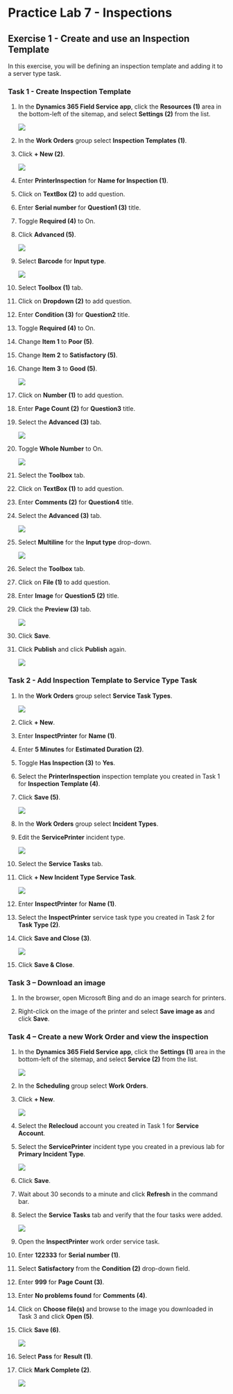 # Practice Lab 7 - Inspections

## Exercise 1 - Create and use an Inspection Template

In this exercise, you will be defining an inspection template and adding it to a server type task.

### Task 1 - Create Inspection Template

1. In the **Dynamics 365 Field Service app**, click the **Resources (1)** area in the bottom-left of the sitemap, and select **Settings (2)** from the list. 

    ![](../images/settings-select.png)

1. In the **Work Orders** group select **Inspection Templates (1)**.

1. Click **+ New (2)**.

    ![](../images/inspection-01.png)

1. Enter **PrinterInspection** for **Name for Inspection (1)**.

1. Click on **TextBox (2)** to add question.

1. Enter **Serial number** for **Question1 (3)** title.

1. Toggle **Required (4)** to On.

1. Click **Advanced (5)**.

    ![](../images/inspection-02.png)

1. Select **Barcode** for **Input type**.

    ![](../images/inspection-03.png)

1. Select **Toolbox (1)** tab.

1. Click on **Dropdown (2)** to add question.

1. Enter **Condition (3)** for **Question2** title.

1. Toggle **Required (4)** to On.

1. Change **Item 1** to **Poor (5)**.

1. Change **Item 2** to **Satisfactory (5)**.

1. Change **Item 3** to **Good (5)**.

    ![](../images/inspection-04.png)

1. Click on **Number (1)** to add question.

1. Enter **Page Count (2)** for **Question3** title.

1. Select the **Advanced (3)** tab.

    ![](../images/inspection-05.png)

1. Toggle **Whole Number** to On.

    ![](../images/inspection-06.png)

1. Select the **Toolbox** tab.

1. Click on **TextBox (1)** to add question.

1. Enter **Comments (2)** for **Question4** title.

1. Select the **Advanced (3)** tab.

    ![](../images/inspection-07.png)

1. Select **Multiline** for the **Input type** drop-down.

    ![](../images/inspection-08.png)

1. Select the **Toolbox** tab.

1. Click on **File (1)** to add question.

1. Enter **Image** for **Question5 (2)** title.

1. Click the **Preview (3)** tab.

    ![](../images/inspection-09.png)

1. Click **Save**.

1. Click **Publish** and click **Publish** again.

    ![](../images/inspection-10.png)

### Task 2 - Add Inspection Template to Service Type Task

1. In the **Work Orders** group select **Service Task Types**.

    ![](../images/service-task-03.png)

1. Click **+ New**.

1. Enter **InspectPrinter** for **Name (1)**.

1. Enter **5 Minutes** for **Estimated Duration (2)**.

1. Toggle **Has Inspection (3)** to **Yes**.

1. Select the **PrinterInspection** inspection template you created in Task 1 for **Inspection Template (4)**.

1. Click **Save (5)**.

    ![](../images/ServiceTaskTypes3.png)

1. In the **Work Orders** group select **Incident Types**.

1. Edit the **ServicePrinter** incident type.

    ![](../images/inspection-11.png)

1. Select the **Service Tasks** tab.

1. Click **+ New Incident Type Service Task**.

    ![](../images/inspection-12.png)

1. Enter **InspectPrinter** for **Name (1)**.

1. Select the **InspectPrinter** service task type you created in Task 2 for **Task Type (2)**.

1. Click **Save and Close (3)**.

    ![](../images/inspection-13.png)

1. Click **Save & Close**.

### Task 3 – Download an image

1. In the browser, open Microsoft Bing and do an image search for printers.

1. Right-click on the image of the printer and select **Save image as** and click **Save**.

### Task 4 – Create a new Work Order and view the inspection

1. In the **Dynamics 365 Field Service app**, click the **Settings (1)** area in the bottom-left of the sitemap, and select **Service (2)** from the list. 

    ![](../images/inspection-14.png)

1. In the **Scheduling** group select **Work Orders**.

1. Click **+ New**.

    ![](../images/inspection-15.png)

1. Select the **Relecloud** account you created in Task 1 for **Service Account**.

1. Select the **ServicePrinter** incident type you created in a previous lab for **Primary Incident Type**.

    ![](../images/inspection-16.png)

1. Click **Save**.

1. Wait about 30 seconds to a minute and click **Refresh** in the command bar.

1. Select the **Service Tasks** tab and verify that the four tasks were added.

    ![](../images/inspection-17.png)

1. Open the **InspectPrinter** work order service task.

1. Enter **122333** for **Serial number (1)**.

1. Select **Satisfactory** from the **Condition (2)** drop-down field.

1. Enter **999** for **Page Count (3)**.

1. Enter **No problems found** for **Comments (4)**.

1. Click on **Choose file(s)** and browse to the image you downloaded in Task 3 and click **Open (5)**.

1. Click **Save (6)**.

    ![](../images/inspection-18.png)

1. Select **Pass** for **Result (1)**.

1. Click **Mark Complete (2)**.

    ![](../images/inspection-19.png)
